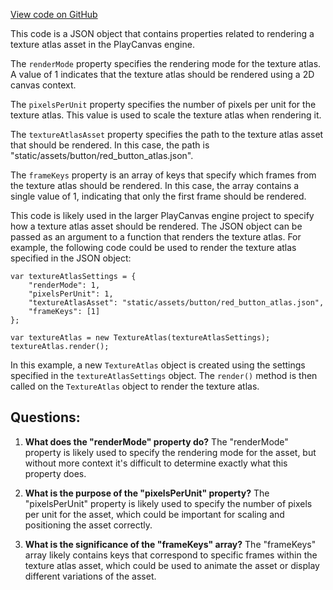 [View code on GitHub](https://github.com/playcanvas/engine/examples/assets/button/red_button_default.json)

This code is a JSON object that contains properties related to rendering a texture atlas asset in the PlayCanvas engine. 

The `renderMode` property specifies the rendering mode for the texture atlas. A value of 1 indicates that the texture atlas should be rendered using a 2D canvas context. 

The `pixelsPerUnit` property specifies the number of pixels per unit for the texture atlas. This value is used to scale the texture atlas when rendering it. 

The `textureAtlasAsset` property specifies the path to the texture atlas asset that should be rendered. In this case, the path is "static/assets/button/red_button_atlas.json". 

The `frameKeys` property is an array of keys that specify which frames from the texture atlas should be rendered. In this case, the array contains a single value of 1, indicating that only the first frame should be rendered. 

This code is likely used in the larger PlayCanvas engine project to specify how a texture atlas asset should be rendered. The JSON object can be passed as an argument to a function that renders the texture atlas. For example, the following code could be used to render the texture atlas specified in the JSON object:

```
var textureAtlasSettings = {
    "renderMode": 1,
    "pixelsPerUnit": 1,
    "textureAtlasAsset": "static/assets/button/red_button_atlas.json",
    "frameKeys": [1]
};

var textureAtlas = new TextureAtlas(textureAtlasSettings);
textureAtlas.render();
```

In this example, a new `TextureAtlas` object is created using the settings specified in the `textureAtlasSettings` object. The `render()` method is then called on the `TextureAtlas` object to render the texture atlas.
## Questions: 
 1. **What does the "renderMode" property do?** 
The "renderMode" property is likely used to specify the rendering mode for the asset, but without more context it's difficult to determine exactly what this property does.

2. **What is the purpose of the "pixelsPerUnit" property?** 
The "pixelsPerUnit" property is likely used to specify the number of pixels per unit for the asset, which could be important for scaling and positioning the asset correctly.

3. **What is the significance of the "frameKeys" array?** 
The "frameKeys" array likely contains keys that correspond to specific frames within the texture atlas asset, which could be used to animate the asset or display different variations of the asset.
